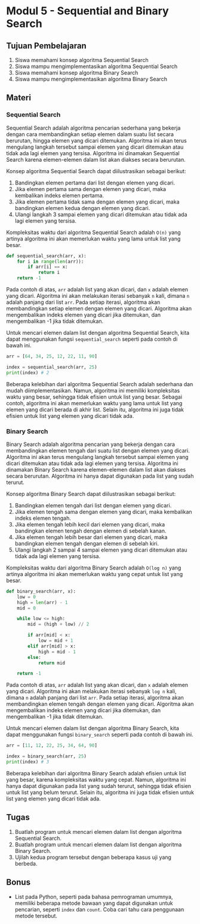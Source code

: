 # Modul 5 - Sequential and Binary Search

## Tujuan Pembelajaran

1. Siswa memahami konsep algoritma Sequential Search
2. Siswa mampu mengimplementasikan algoritma Sequential Search
3. Siswa memahami konsep algoritma Binary Search
4. Siswa mampu mengimplementasikan algoritma Binary Search

## Materi

### Sequential Search

Sequential Search adalah algoritma pencarian sederhana yang bekerja dengan cara membandingkan setiap elemen dalam suatu list secara berurutan, hingga elemen yang dicari ditemukan. Algoritma ini akan terus mengulang langkah tersebut sampai elemen yang dicari ditemukan atau tidak ada lagi elemen yang tersisa. Algoritma ini dinamakan Sequential Search karena elemen-elemen dalam list akan diakses secara berurutan.

Konsep algoritma Sequential Search dapat diilustrasikan sebagai berikut:

1. Bandingkan elemen pertama dari list dengan elemen yang dicari.
2. Jika elemen pertama sama dengan elemen yang dicari, maka kembalikan indeks elemen pertama.
3. Jika elemen pertama tidak sama dengan elemen yang dicari, maka bandingkan elemen kedua dengan elemen yang dicari.
4. Ulangi langkah 3 sampai elemen yang dicari ditemukan atau tidak ada lagi elemen yang tersisa.

Kompleksitas waktu dari algoritma Sequential Search adalah `O(n)` yang artinya algoritma ini akan memerlukan waktu yang lama untuk list yang besar.

```python
def sequential_search(arr, x):
    for i in range(len(arr)):
        if arr[i] == x:
            return i
    return -1
```

Pada contoh di atas, `arr` adalah list yang akan dicari, dan `x` adalah elemen yang dicari. Algoritma ini akan melakukan iterasi sebanyak `n` kali, dimana `n` adalah panjang dari list `arr`. Pada setiap iterasi, algoritma akan membandingkan setiap elemen dengan elemen yang dicari. Algoritma akan mengembalikan indeks elemen yang dicari jika ditemukan, dan mengembalikan -1 jika tidak ditemukan.

Untuk mencari elemen dalam list dengan algoritma Sequential Search, kita dapat menggunakan fungsi `sequential_search` seperti pada contoh di bawah ini.

```python
arr = [64, 34, 25, 12, 22, 11, 90]

index = sequential_search(arr, 25)
print(index) # 2
```

Beberapa kelebihan dari algoritma Sequential Search adalah sederhana dan mudah diimplementasikan. Namun, algoritma ini memiliki kompleksitas waktu yang besar, sehingga tidak efisien untuk list yang besar. Sebagai contoh, algoritma ini akan memerlukan waktu yang lama untuk list yang elemen yang dicari berada di akhir list. Selain itu, algoritma ini juga tidak efisien untuk list yang elemen yang dicari tidak ada.

### Binary Search

Binary Search adalah algoritma pencarian yang bekerja dengan cara membandingkan elemen tengah dari suatu list dengan elemen yang dicari. Algoritma ini akan terus mengulang langkah tersebut sampai elemen yang dicari ditemukan atau tidak ada lagi elemen yang tersisa. Algoritma ini dinamakan Binary Search karena elemen-elemen dalam list akan diakses secara berurutan. Algoritma ini hanya dapat digunakan pada list yang sudah terurut.

Konsep algoritma Binary Search dapat diilustrasikan sebagai berikut:

1. Bandingkan elemen tengah dari list dengan elemen yang dicari.
2. Jika elemen tengah sama dengan elemen yang dicari, maka kembalikan indeks elemen tengah.
3. Jika elemen tengah lebih kecil dari elemen yang dicari, maka bandingkan elemen tengah dengan elemen di sebelah kanan.
4. Jika elemen tengah lebih besar dari elemen yang dicari, maka bandingkan elemen tengah dengan elemen di sebelah kiri.
5. Ulangi langkah 2 sampai 4 sampai elemen yang dicari ditemukan atau tidak ada lagi elemen yang tersisa.

Kompleksitas waktu dari algoritma Binary Search adalah `O(log n)` yang artinya algoritma ini akan memerlukan waktu yang cepat untuk list yang besar.

```python
def binary_search(arr, x):
    low = 0
    high = len(arr) - 1
    mid = 0

    while low <= high:
        mid = (high + low) // 2

        if arr[mid] < x:
            low = mid + 1
        elif arr[mid] > x:
            high = mid - 1
        else:
            return mid

    return -1
```

Pada contoh di atas, `arr` adalah list yang akan dicari, dan `x` adalah elemen yang dicari. Algoritma ini akan melakukan iterasi sebanyak `log n` kali, dimana `n` adalah panjang dari list `arr`. Pada setiap iterasi, algoritma akan membandingkan elemen tengah dengan elemen yang dicari. Algoritma akan mengembalikan indeks elemen yang dicari jika ditemukan, dan mengembalikan -1 jika tidak ditemukan.

Untuk mencari elemen dalam list dengan algoritma Binary Search, kita dapat menggunakan fungsi `binary_search` seperti pada contoh di bawah ini.

```python
arr = [11, 12, 22, 25, 34, 64, 90]

index = binary_search(arr, 25)
print(index) # 3
```

Beberapa kelebihan dari algoritma Binary Search adalah efisien untuk list yang besar, karena kompleksitas waktu yang cepat. Namun, algoritma ini hanya dapat digunakan pada list yang sudah terurut, sehingga tidak efisien untuk list yang belum terurut. Selain itu, algoritma ini juga tidak efisien untuk list yang elemen yang dicari tidak ada. 

## Tugas

1. Buatlah program untuk mencari elemen dalam list dengan algoritma Sequential Search.
2. Buatlah program untuk mencari elemen dalam list dengan algoritma Binary Search.
3. Ujilah kedua program tersebut dengan beberapa kasus uji yang berbeda.

## Bonus

- List pada Python, seperti pada bahasa pemrograman umumnya, memiliki beberapa metode bawaan yang dapat digunakan untuk pencarian, seperti `index` dan `count`. Coba cari tahu cara penggunaan metode tersebut.